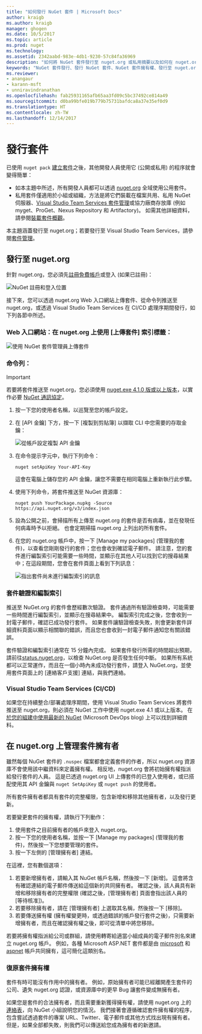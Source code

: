 ```yaml
---
title: "如何發行 NuGet 套件 | Microsoft Docs"
author: kraigb
ms.author: kraigb
manager: ghogen
ms.date: 10/5/2017
ms.topic: article
ms.prod: nuget
ms.technology: 
ms.assetid: 2342aabd-983e-4db1-9230-57c84fa36969
description: "如何將 NuGet 套件發行至 nuget.org 或私用摘要以及如何在 nuget.org 上管理套件擁有權的詳細指示。"
keywords: "NuGet 套件發行、發行 NuGet 套件、NuGet 套件擁有權、發行至 nuget.org、私用 NuGet 摘要"
ms.reviewer:
- anangaur
- karann-msft
- unniravindranathan
ms.openlocfilehash: fab25931165afb65aa3fd09c5bc37492ce814a49
ms.sourcegitcommit: d0ba99bfe019b779b75731bafdca8a37e35ef0d9
ms.translationtype: HT
ms.contentlocale: zh-TW
ms.lasthandoff: 12/14/2017
---
```

# <a name="publishing-packages"></a>發行套件

已使用 `nuget pack` [建立套件](../create-packages/creating-a-package.md)之後，其他開發人員使用它 (公開或私用) 的程序就會變得簡單：

- 如本主題中所述，所有開發人員都可以透過 [nuget.org](https://www.nuget.org/packages/manage/upload) 全域使用公用套件。
- 私用套件僅適用於小組或組織，方法是將它們裝載在檔案共用、私用 NuGet 伺服器、[Visual Studio Team Services 套件管理](https://www.visualstudio.com/docs/package/nuget/publish)或協力廠商存放庫 (例如 myget、ProGet、Nexus Repository 和 Artifactory)。 如需其他詳細資料，請參閱[裝載套件概觀](../hosting-packages/overview.md)。

本主題涵蓋發行至 nuget.org；若要發行至 Visual Studio Team Services，請參閱[套件管理](https://www.visualstudio.com/docs/package/nuget/publish)。

## <a name="publish-to-nugetorg"></a>發行至 nuget.org

針對 nuget.org，您必須先[註冊免費帳戶](https://www.nuget.org/users/account/LogOn?returnUrl=%2F)或登入 (如果已註冊)：

![NuGet 註冊和登入位置](media/publish_NuGetSignIn.png)

接下來，您可以透過 nuget.org Web 入口網站上傳套件、從命令列推送至 nuget.org，或透過 Visual Studio Team Services 在 CI/CD 處理序期間發行，如下列各節中所述。

### <a name="web-portal-use-the-upload-package-tab-on-nugetorg"></a>Web 入口網站：在 nuget.org 上使用 [上傳套件] 索引標籤：

![使用 NuGet 套件管理員上傳套件](media/publish_UploadYourPackage.PNG)

### <a name="command-line"></a>命令列：
> [!Important]
> 若要將套件推送至 nuget.org，您必須使用 [nuget.exe 4.1.0 版或以上版本](https://www.nuget.org/downloads)，以實作必要 [NuGet 通訊協定](../api/nuget-protocols.md)。

1. 按一下您的使用者名稱，以巡覽至您的帳戶設定。
2. 在 [API 金鑰] 下方，按一下 [複製到剪貼簿] 以擷取 CLI 中您需要的存取金鑰：

    ![從帳戶設定複製 API 金鑰](media/publish_APIKey.png)

3. 在命令提示字元中，執行下列命令：

    ```
    nuget setApiKey Your-API-Key
    ```

    這會在電腦上儲存您的 API 金鑰，讓您不需要在相同電腦上重新執行此步驟。

4. 使用下列命令，將套件推送至 NuGet 資源庫：

    ```
    nuget push YourPackage.nupkg -Source https://api.nuget.org/v3/index.json
    ```

5. 設為公開之前，會掃描所有上傳至 nuget.org 的套件是否有病毒，並在發現任何病毒時予以拒絕。 也會定期掃描 nuget.org 上列出的所有套件。

6. 在您的 nuget.org 帳戶中，按一下 [Manage my packages] (管理我的套件)，以查看您剛剛發行的套件；您也會收到確認電子郵件。 請注意，您的套件進行編製索引可能需要一些時間，並顯示在其他人可以找到它的搜尋結果中；在這段期間，您會在套件頁面上看到下列訊息：

    ![指出套件尚未進行編製索引的訊息](media/publish_NotYetIndexed.png)

### <a name="package-validation-and-indexing"></a>套件驗證和編製索引

推送至 NuGet.org 的套件會歷經數次驗證。 套件通過所有驗證檢查時，可能需要一些時間進行編製索引，並顯示在搜尋結果中。 編製索引完成之後，您會收到一封電子郵件，確認已成功發行套件。 如果套件讓驗證檢查失敗，則會更新套件詳細資料頁面以顯示相關聯的錯誤，而且您也會收到一封電子郵件通知您有關該錯誤。

套件驗證和編製索引通常在 15 分鐘內完成。 如果套件發行所需的時間超出預期，請前往[status.nuget.org](https://status.nuget.org/)，以檢查 NuGet.org 是否發生任何中斷。 如果所有系統都可以正常運作，而且在一個小時內未成功發行套件，請登入 NuGet.org，並使用套件頁面上的 [連絡客戶支援] 連結，與我們連絡。

### <a name="visual-studio-team-services-cicd"></a>Visual Studio Team Services (CI/CD)

如果您在持續整合/部署處理序期間，使用 Visual Studio Team Services 將套件推送至 nuget.org，則必須在 NuGet 工作中使用 nuget.exe 4.1 或以上版本。 在[於您的組建中使用最新的 NuGet](https://blogs.msdn.microsoft.com/devops/2017/09/29/using-the-latest-nuget-in-your-build/) (Microsoft DevOps blog) 上可以找到詳細資料。

## <a name="managing-package-owners-on-nugetorg"></a>在 nuget.org 上管理套件擁有者

雖然每個 NuGet 套件的 `.nuspec` 檔案都會定義套件的作者，所以 nuget.org 資源庫不會使用該中繼資料來定義擁有權。 相反地，nuget.org 會將初始擁有權指派給發行套件的人員。 這是已透過 nuget.org UI 上傳套件的已登入使用者，或已搭配使用其 API 金鑰與 `nuget SetApiKey` 或 `nuget push` 的使用者。

所有套件擁有者都具有套件的完整權限，包含新增和移除其他擁有者，以及發行更新。

若要變更套件的擁有權，請執行下列動作：

1. 使用套件之目前擁有者的帳戶來登入 nuget.org。
1. 按一下您的使用者名稱，並按一下 [Manage my packages] (管理我的套件)，然後按一下您想要管理的套件。
1. 按一下左側的 [管理擁有者] 連結。

在這裡，您有數個選項：

1. 若要新增擁有者，請輸入其 NuGet 帳戶名稱，然後按一下 [新增]。 這會將含有確認連結的電子郵件傳送給這個新的共同擁有者。 確認之後，該人員具有新增和移除擁有者的完整權限  (確認之後，[管理擁有者] 頁面會指出該人員的 [等待核准])。
1. 若要移除擁有者，請在 [管理擁有者] 上選取其名稱，然後按一下 [移除]。
1. 若要傳送擁有權 (擁有權變更時，或透過錯誤的帳戶發行套件之後)，只需要新增擁有者，而且在確認擁有權之後，即可從清單中將您移除。

若要將擁有權指派給公司或群組，請使用轉寄給適當小組成員的電子郵件別名來建立 nuget.org 帳戶。 例如，各種 Microsoft ASP.NET 套件都是由 [microsoft](http://nuget.org/profiles/microsoft) 和 [aspnet](http://nuget.org/profiles/aspnet) 帳戶共同擁有，這可簡化這類別名。

### <a name="recovering-package-ownership"></a>復原套件擁有權

套件有時可能沒有作用中的擁有者。 例如，原始擁有者可能已經離開產生套件的公司、遺失 nuget.org 認證，或資源庫中的更早 Bug 讓套件變成無擁有者。

如果您是套件的合法擁有者，而且需要重新獲得擁有權，請使用 nuget.org 上的[連絡表](https://www.nuget.org/policies/Contact)，向 NuGet 小組說明您的情況。 我們接著會遵循確認套件擁有權的程序，包含嘗試透過套件的專案 URL、Twitter、電子郵件或其他方式找出現有擁有者。 但是，如果全部都失敗，則我們可以傳送給您成為擁有者的新邀請。
